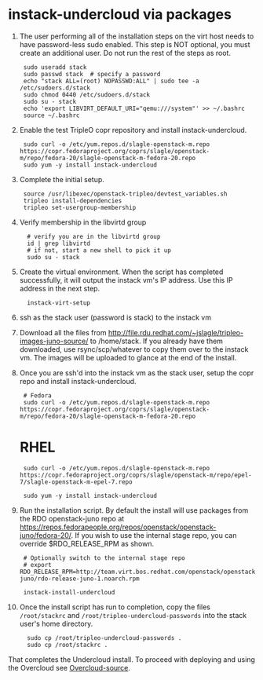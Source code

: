 instack-undercloud via packages
=============================

1. The user performing all of the installation steps on the virt host needs to
   have password-less sudo enabled. This step is NOT optional, you must create an
   additional user. Do not run the rest of the steps as root.

        sudo useradd stack
        sudo passwd stack  # specify a password
        echo "stack ALL=(root) NOPASSWD:ALL" | sudo tee -a /etc/sudoers.d/stack
        sudo chmod 0440 /etc/sudoers.d/stack
        sudo su - stack
        echo 'export LIBVIRT_DEFAULT_URI="qemu:///system"' >> ~/.bashrc
        source ~/.bashrc

1. Enable the test TripleO copr repository and install instack-undercloud.

        sudo curl -o /etc/yum.repos.d/slagle-openstack-m.repo https://copr.fedoraproject.org/coprs/slagle/openstack-m/repo/fedora-20/slagle-openstack-m-fedora-20.repo
        sudo yum -y install instack-undercloud
        
1. Complete the initial setup.

        source /usr/libexec/openstack-tripleo/devtest_variables.sh
        tripleo install-dependencies
        tripleo set-usergroup-membership

1. Verify membership in the libvirtd group

         # verify you are in the libvirtd group
         id | grep libvirtd
         # if not, start a new shell to pick it up
         sudo su - stack

1. Create the virtual environment. When the script has completed successfully,
it will output the instack vm's IP address. Use this IP address in the next
step.

         instack-virt-setup

1. ssh as the stack user (password is stack) to the instack vm

1. Download all the files from http://file.rdu.redhat.com/~jslagle/tripleo-images-juno-source/
   to /home/stack. If you already have them downloaded, use rsync/scp/whatever
   to copy them over to the instack vm. The images will be uploaded to glance
   at the end of the install.

1. Once you are ssh'd into the instack vm as the stack user, setup the copr repo and install instack-undercloud.

        # Fedora
        sudo curl -o /etc/yum.repos.d/slagle-openstack-m.repo https://copr.fedoraproject.org/coprs/slagle/openstack-m/repo/fedora-20/slagle-openstack-m-fedora-20.repo
	# RHEL
        sudo curl -o /etc/yum.repos.d/slagle-openstack-m.repo https://copr.fedoraproject.org/coprs/slagle/openstack-m/repo/epel-7/slagle-openstack-m-epel-7.repo

        sudo yum -y install instack-undercloud

3. Run the installation script. By default the install will use packages from
the RDO openstack-juno repo at
https://repos.fedorapeople.org/repos/openstack/openstack-juno/fedora-20/. If
you wish to use the internal stage repo, you can override $RDO_RELEASE_RPM as
shown.

        # Optionally switch to the internal stage repo
        # export RDO_RELEASE_RPM=http://team.virt.bos.redhat.com/openstack/openstack-juno/rdo-release-juno-1.noarch.rpm

        instack-install-undercloud

1. Once the install script has run to completion, copy the files
   `/root/stackrc` and `/root/tripleo-undercloud-passwords` into the stack user's home directory.

         sudo cp /root/tripleo-undercloud-passwords .
         sudo cp /root/stackrc .

That completes the Undercloud install. To proceed with deploying and using the
Overcloud see [Overcloud-source](Overcloud-source.md).
